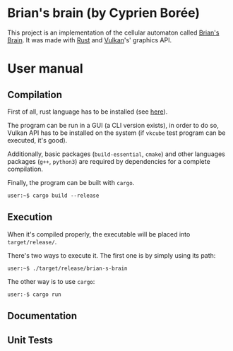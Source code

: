 # Brian's brain (by Cyprien Borée)

This project is an implementation of the cellular automaton called 
[Brian's Brain](https://en.wikipedia.org/wiki/Brian%27s_Brain). It was made  with 
[Rust](https://en.wikipedia.org/wiki/Rust_(programming_language)) and 
[Vulkan](https://en.wikipedia.org/wiki/Vulkan)'s' graphics API.

# User manual

## Compilation

First of all, rust language has to be installed (see [here](https://www.rust-lang.org/tools/install)).

The program can be run in a GUI (a CLI version exists), in order to do so, Vulkan API has to be 
installed on the system (if `vkcube` test program can be executed, it's good).

Additionally, basic packages (`build-essential`, `cmake`) and other languages packages (`g++`, `python3`)
are required by dependencies for a complete compilation.

Finally, the program can be built with `cargo`.
```console
user:~$ cargo build --release 
```

## Execution

When it's compiled properly, the executable will be placed into `target/release/`.

There's two ways to execute it. The first one is by simply using its path:

```console
user:~$ ./target/release/brian-s-brain
```

The other way is to use `cargo`:

```console
user:-$ cargo run
```

## Documentation

## Unit Tests